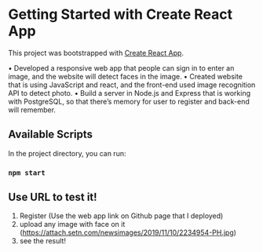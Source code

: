 # Getting Started with Create React App

This project was bootstrapped with [Create React App](https://github.com/facebook/create-react-app).

• Developed a responsive web app that people can sign in to enter an image, and the website will detect faces in the image.
• Created website that is using JavaScript and react, and the front-end used image recognition API to detect photo.
• Build a server in Node.js and Express that is working with PostgreSQL, so that there’s memory for user to register
and back-end will remember.


## Available Scripts

In the project directory, you can run:

### `npm start`

## Use URL to test it!
1. Register (Use the web app link on Github page that I deployed)
2. upload any image with face on it (https://attach.setn.com/newsimages/2019/11/10/2234954-PH.jpg)
3. see the result!
